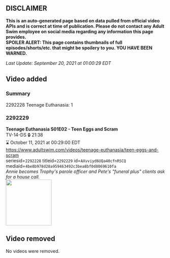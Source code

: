 ## DISCLAIMER
**This is an auto-generated page based on data pulled from official video APIs and is correct at time of publication. Please do not contact any Adult Swim employee on social media regarding any information this page provides.**  
**SPOILER ALERT: This page contains thumbnails of full episodes/shorts/etc. that might be spoilery to you. YOU HAVE BEEN WARNED.**  

_Last Update: September 20, 2021 at 01:00:29 EDT_
## Video added
### Summary
2292228 Teenage Euthanasia: 1  
### 2292229
**Teenage Euthanasia S01E02 - Teen Eggs and Scram**  
TV-14-DS 🔒 21:38  
⌛ October 11, 2021 at 00:29:00 EDT  
https://www.adultswim.com/videos/teenage-euthanasia/teen-eggs-and-scram  
seriesid=`2292228` titleid=`2292229` id=`AXvviyd6UQa40cfnRSCQ` mediaid=`4be8b978d28a959463492c3bea8bf0d8069610fa`  
_Annie becomes Trophy's parole officer and Pete's "funeral plus" clients ask for a house call._  
<a href="https://media.cdn.adultswim.com/uploads/20210916/thumbnails/2_219161257485-TeenageEuthanasia_101_TeenEggsAndScram.png"><img src="https://media.cdn.adultswim.com/uploads/20210916/thumbnails/2_219161257485-TeenageEuthanasia_101_TeenEggsAndScram.png" height="144px" /></a>
## Video removed
No videos were removed.  
